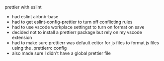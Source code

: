 prettier with eslint

- had eslint airbnb-base
- had to get eslint-config-prettier to turn off conflicting rules
- had to use vscode workplace settingst to turn on format on save
- decided not to install a prettierr package but rely on my vscode extension
- had to make sure prettierr was default editor for js files to format js files using the .prettierrc config
- also made sure I didn't have a global prettier file
